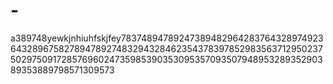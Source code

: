 # -
a389748yewkjnhiuhfskjfey78374894789247389482964283764328974923643289675827894789274832943284623543783978529835637129502375029750917285769602473598539035309535709350794895328935290389353889798571309573
